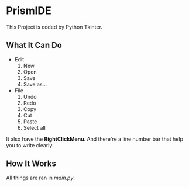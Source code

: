 # PrismIDE
This Project is coded by Python Tkinter.

## What It Can Do
- Edit
  1. New
  2. Open
  3. Save
  4. Save as...
- File
  1. Undo
  2. Redo
  3. Copy
  4. Cut
  5. Paste
  6. Select all

It also have the **RightClickMenu**.
And there're a line number bar that help you to write clearly.

## How It Works
All things are ran in *main.py*.
